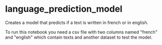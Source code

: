 # language_prediction_model

Creates a model that predicts if a text is written in french or in english.

To run this notebook you need a csv file with two columns named "french" and "english" which contain texts and another dataset to test the model.